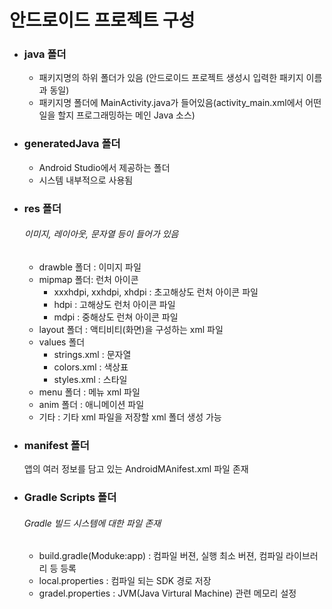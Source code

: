# 안드로이드 프로젝트 구성

- ### java 폴더

  - 패키지명의 하위 폴더가 있음 (안드로이드 프로젝트 생성시 입력한 패키지 이름과 동일)
  - 패키지명 폴더에 MainActivity.java가 들어있음(activity_main.xml에서 어떤 일을 할지 프로그래밍하는 메인 Java 소스)

- ### generatedJava 폴더

  - Android Studio에서 제공하는 폴더
  - 시스템 내부적으로 사용됨

- ### res 폴더

  ###### 이미지, 레이아웃, 문자열 등이 들어가 있음

  - drawble 폴더 : 이미지 파일
  - mipmap 폴더: 런처 아이콘
    - xxxhdpi, xxhdpi, xhdpi : 초고해상도 런처 아이콘 파일
    - hdpi : 고해상도 런처 아이콘 파일
    - mdpi : 중해상도 런쳐 아이콘 파일
  - layout 폴더 : 액티비티(화면)을 구성하는 xml 파일
  - values 폴더
    - strings.xml : 문자열
    - colors.xml  : 색상표
    - styles.xml  : 스타일
  - menu 폴더 : 메뉴 xml 파일
  - anim 폴더 : 애니메이션 파일
  - 기타 : 기타 xml 파일을 저장할 xml 폴더 생성 가능

- ### manifest 폴더

  앱의 여러 정보를 담고 있는 AndroidMAnifest.xml 파일 존재

- ### Gradle Scripts 폴더

  ###### Gradle 빌드 시스템에 대한 파일 존재

  - build.gradle(Moduke:app) : 컴파일 버젼, 실행 최소 버젼, 컴파일 라이브러리 등 등록
  - local.properties : 컴파일 되는 SDK 경로 저장
  - gradel.properties : JVM(Java Virtural Machine) 관련 메모리 설정

